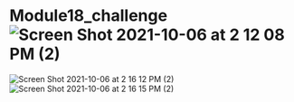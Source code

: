 # Module18_challenge![Screen Shot 2021-10-06 at 2 12 08 PM (2)](https://user-images.githubusercontent.com/81592432/136262353-9cc7ea8b-0999-4034-b17d-2ffcbb296264.png)
![Screen Shot 2021-10-06 at 2 16 12 PM (2)](https://user-images.githubusercontent.com/81592432/136262356-d23668a9-9923-4693-a126-9691007d88b1.png)
![Screen Shot 2021-10-06 at 2 16 15 PM (2)](https://user-images.githubusercontent.com/81592432/136262358-3c119eee-c9de-41bb-ae52-1997bc0db03a.png)

